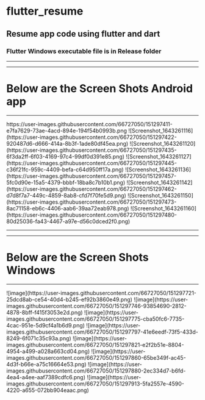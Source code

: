 # flutter_resume
## Resume app code using flutter and dart
### Flutter Windows executable file is in Release folder

<hr><hr>

# Below are the Screen Shots Android app
<hr>
https://user-images.githubusercontent.com/66727050/151297411-e7fa7629-73ae-4acd-894e-194f54b0993b.png
![Screenshot_1643261116](https://user-images.githubusercontent.com/66727050/151297422-920487d6-d666-414a-8b3f-1ade80df45ea.png)
![Screenshot_1643261120](https://user-images.githubusercontent.com/66727050/151297435-6f3da2ff-6f03-4169-97c4-99df0d391e85.png)
![Screenshot_1643261127](https://user-images.githubusercontent.com/66727050/151297445-c36f21fc-959c-4409-befa-c64d950ff17a.png)
![Screenshot_1643261136](https://user-images.githubusercontent.com/66727050/151297457-5fc0d90e-15a5-4379-bbbf-18ba8c7b10b1.png)
![Screenshot_1643261142](https://user-images.githubusercontent.com/66727050/151297462-d7d8f7a7-449c-4859-8ab8-cfd7f70fe5d9.png)
![Screenshot_1643261150](https://user-images.githubusercontent.com/66727050/151297473-8ac71158-eb6c-4406-aab6-39aa72eab978.png)
![Screenshot_1643261160](https://user-images.githubusercontent.com/66727050/151297480-80d25036-fa43-4467-a97e-d56c0dced2f0.png)

<hr><hr>

# Below are the Screen Shots Windows
<hr>
![image](https://user-images.githubusercontent.com/66727050/151297721-25dcd8ab-ce54-40d4-b245-ef92b3860e49.png)
![image](https://user-images.githubusercontent.com/66727050/151297746-93854690-2812-4878-8bff-f415f3053e2d.png)
![image](https://user-images.githubusercontent.com/66727050/151297775-cba50fc6-7735-4cac-951e-5d9cf4a1b6d9.png)
![image](https://user-images.githubusercontent.com/66727050/151297797-41e6eedf-73f5-433d-8249-6f071c35c93a.png)
![image](https://user-images.githubusercontent.com/66727050/151297821-e2f2b51e-8804-4954-a499-a028a663cd04.png)
![image](https://user-images.githubusercontent.com/66727050/151297860-65be349f-ac45-4d3f-b66e-a75c16664e53.png)
![image](https://user-images.githubusercontent.com/66727050/151297880-2ec334d7-b6fd-4ea4-a4ee-aaf7389cdfc6.png)
![image](https://user-images.githubusercontent.com/66727050/151297913-5fa2557e-4590-4220-a655-072bb904eaac.png)
